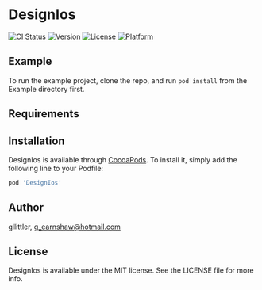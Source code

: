# DesignIos

[![CI Status](https://img.shields.io/travis/gllittler/DesignIos.svg?style=flat)](https://travis-ci.org/gllittler/DesignIos)
[![Version](https://img.shields.io/cocoapods/v/DesignIos.svg?style=flat)](https://cocoapods.org/pods/DesignIos)
[![License](https://img.shields.io/cocoapods/l/DesignIos.svg?style=flat)](https://cocoapods.org/pods/DesignIos)
[![Platform](https://img.shields.io/cocoapods/p/DesignIos.svg?style=flat)](https://cocoapods.org/pods/DesignIos)

## Example

To run the example project, clone the repo, and run `pod install` from the Example directory first.

## Requirements

## Installation

DesignIos is available through [CocoaPods](https://cocoapods.org). To install
it, simply add the following line to your Podfile:

```ruby
pod 'DesignIos'
```

## Author

gllittler, g_earnshaw@hotmail.com

## License

DesignIos is available under the MIT license. See the LICENSE file for more info.
